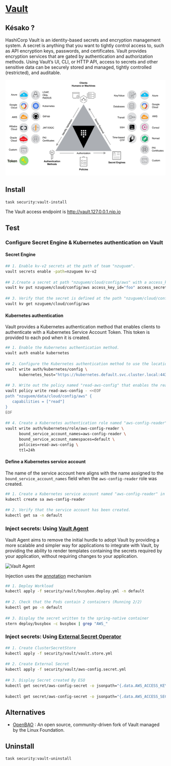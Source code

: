 # [Vault][vault-doc]

## Késako ?

HashiCorp Vault is an identity-based secrets and encryption management system. A secret is anything that you want to tightly control access to, such as API encryption keys, passwords, and certificates. Vault provides encryption services that are gated by authentication and authorization methods. Using Vault’s UI, CLI, or HTTP API, access to secrets and other sensitive data can be securely stored and managed, tightly controlled (restricted), and auditable.

![Vault Components](../images/vault-components.png)

## Install

```bash
task security:vault-install
```

The Vault access endpoint is <http://vault.127.0.0.1.nip.io>

## Test

### Configure Secret Engine & Kubernetes authentication on Vault

#### Secret Engine

```bash
## 1. Enable kv-v2 secrets at the path of team "nzuguem".
vault secrets enable -path=nzuguem kv-v2

## 2.Create a secret at path "nzuguem/cloud/config/aws" with a access_key_id and "access_secret_key".
vault kv put nzuguem/cloud/config/aws access_key_id="foo" access_secret_key="bar"

## 3. Verify that the secret is defined at the path "nzuguem/cloud/config/aws"
vault kv get nzuguem/cloud/config/aws
```

#### Kubernetes authentication

Vault provides a Kubernetes authentication method that enables clients to authenticate with a Kubernetes Service Account Token. This token is provided to each pod when it is created.

```bash
## 1. Enable the Kubernetes authentication method.
vault auth enable kubernetes

## 2. Configure the Kubernetes authentication method to use the location of the Kubernetes API.
vault write auth/kubernetes/config \
      kubernetes_host="https://kubernetes.default.svc.cluster.local:443"

## 3. Write out the policy named "read-aws-config" that enables the read capability for secrets at path "nzuguem/cloud/config/aws"
vault policy write read-aws-config - <<EOF
path "nzuguem/data/cloud/config/aws" {
   capabilities = ["read"]
}
EOF

## 4. Create a Kubernetes authentication role named "aws-config-reader"
vault write auth/kubernetes/role/aws-config-reader \
      bound_service_account_names=aws-config-reader \
      bound_service_account_namespaces=default \
      policies=read-aws-config \
      ttl=24h
```

#### Define a Kubernetes service account

The name of the service account here aligns with the name assigned to the `bound_service_account_names` field when the `aws-config-reader` role was created.

```bash
## 1. Create a Kubernetes service account named "aws-config-reader" in the default namespace
kubectl create sa aws-config-reader

## 2. Verify that the service account has been created.
kubectl get sa -n default
```

### Inject secrets: Using [Vault Agent][vault-agent-doc]

Vault Agent aims to remove the initial hurdle to adopt Vault by providing a more scalable and simpler way for applications to integrate with Vault, by providing the ability to render templates containing the secrets required by your application, without requiring changes to your application.

![Vault Agent](../images/vault-agent.png)

Injection uses the [annotation][vault-agent-annotations-list] mechanism

```bash
## 1. Deploy Workload
kubectl apply -f security/vault/busybox.deploy.yml -n default

## 2. Check that the Pods contain 2 containers (Running 2/2)
kubectl get po -n default

## 3. Display the secret written to the spring-native container
stern deploy/busybox -c busybox | grep "AWS_"
```

### Inject secrets: Using [External Secret Operator](../ESO/README.md)

```bash
## 1. Create ClusterSecretStore
kubectl apply -f security/vault/vault.store.yml

## 2. Create External Secret
kubectl apply -f security/vault/aws-config.secret.yml

## 3. Display Secret created By ESO
kubectl get secret/aws-config-secret -o jsonpath="{.data.AWS_ACCESS_KEY_ID}" | base64 -d

kubectl get secret/aws-config-secret -o jsonpath="{.data.AWS_ACCESS_SECRET_KEY}" | base64 -d
```

## Alternatives

- [OpenBAO](https://openbao.org/) : An open source, community-driven fork of Vault managed by the Linux Foundation.

## Uninstall

```bash
task security:vault-uninstall
```

<!-- Links -->
[vault-agent-doc]: https://developer.hashicorp.com/vault/docs/agent-and-proxy/agent
[vault-agent-annotations-list]:https://developer.hashicorp.com/vault/docs/platform/k8s/injector/annotations
[vault-doc]: <https://developer.hashicorp.com/vault>
